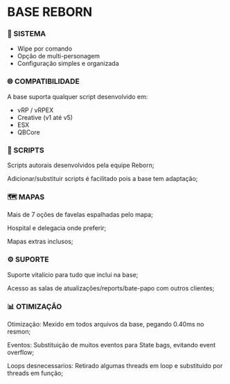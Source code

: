 # **BASE REBORN**
### :bookmark_tabs: SISTEMA

- Wipe por comando
- Opção de multi-personagem
- Configuração simples e organizada
⠀
### 🌐 COMPATIBILIDADE

A base suporta qualquer script desenvolvido em:

- vRP / vRPEX
- Creative (v1 até v5)
- ESX
- QBCore

### 📄  SCRIPTS
Scripts autorais desenvolvidos pela equipe Reborn;

Adicionar/substituir scripts é facilitado pois a base tem adaptação;

### 🗺  MAPAS
Mais de 7 oções de favelas espalhadas pelo mapa;

Hospital e delegacia onde preferir;

Mapas extras inclusos;

### ⚙️  SUPORTE
Suporte vitalício para tudo que inclui na base;

Acesso as salas de atualizações/reports/bate-papo com outros clientes;
⠀
### 📊  OTIMIZAÇÃO
Otimização: Mexido em todos arquivos da base, pegando 0.40ms no resmon;

Eventos: Substituição de muitos eventos para State bags, evitando event overflow;

Loops desnecessarios: Retirado algumas threads em loop e substituido por threads em função;
